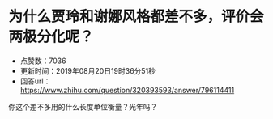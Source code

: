 # 为什么贾玲和谢娜风格都差不多，评价会两极分化呢？
- 点赞数：7036
- 更新时间：2019年08月20日19时36分51秒
- 回答url：https://www.zhihu.com/question/320393593/answer/796114411
<body>
 <p data-pid="hK-VwykW">你这个差不多用的什么长度单位衡量？光年吗？</p>
</body>